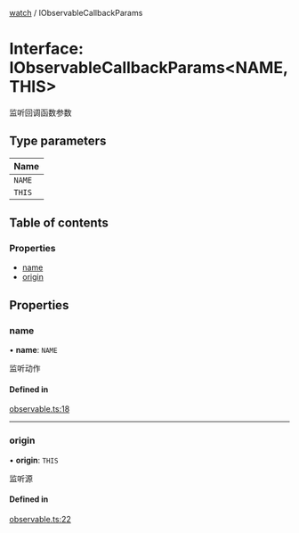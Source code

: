 [watch](../README.md) / IObservableCallbackParams

# Interface: IObservableCallbackParams<NAME, THIS\>

监听回调函数参数

## Type parameters

| Name |
| :------ |
| `NAME` |
| `THIS` |

## Table of contents

### Properties

- [name](IObservableCallbackParams.md#name)
- [origin](IObservableCallbackParams.md#origin)

## Properties

### name

• **name**: `NAME`

监听动作

#### Defined in

[observable.ts:18](https://github.com/xizher/nhz-utils/blob/cf515b8/src/watch/observable.ts#L18)

___

### origin

• **origin**: `THIS`

监听源

#### Defined in

[observable.ts:22](https://github.com/xizher/nhz-utils/blob/cf515b8/src/watch/observable.ts#L22)
